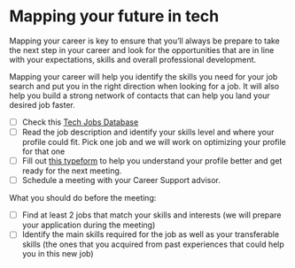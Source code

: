 # Mapping your future in tech

Mapping your career is key to ensure that you’ll always be prepare to take the next step in your career and look for the opportunities that are in line with your expectations, skills and overall professional development. 

Mapping your career will help you identify the skills you need for your job search and put you in the right direction when looking for a job. It will also help you build a strong network of contacts that can help you land your desired job faster.

- [ ] Check this  [Tech Jobs Database ](https://www.notion.so/4geeksacademy/91879de168be4c58b6356c448af28315?v=0b1da992e6e74ef3b5c236acfc552246) 
- [ ] Read the job description and identify your skills level and where your profile could fit. Pick one job and we will work on optimizing your profile for that one
- [ ] Fill out [this typeform](https://marketing892162.typeform.com/to/JJcKYbcw) to help you understand your profile better and get ready for the next meeting.
- [ ] Schedule a meeting with your Career Support advisor. 

What you should do before the meeting:  

- [ ] Find at least 2 jobs that match your skills and interests (we will prepare your application during the meeting)	
- [ ] Identify the main skills required for the job as well as your transferable skills (the ones that you acquired from past experiences that could help you in this new job) 

